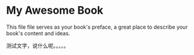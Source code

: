 # My Awesome Book

This file file serves as your book's preface, a great place to describe your book's content and ideas.

测试文字，说什么呢。。。。。


